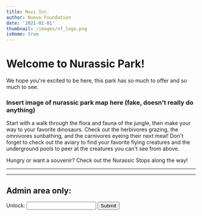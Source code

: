 ```yaml
---
title: Nuvi Inc.
author: Nuevo Foundation
date: '2021-01-01'
thumbnail: /images/nf_logo.png
isHome: true
---
```


# Welcome to Nurassic Park! 

We hope you're excited to be here, this park has so much to offer and so much to see.  

### Insert image of nurassic park map here (fake, doesn't really do anything)

Start with a walk through the flora and fauna of the jungle, then make your way to your favorite dinosaurs.  Check out the herbivores grazing, the omnivores sunbathing, and the carnivores eyeing their next meal! Don't forget to check out the aviary to find your favorite flying creatures and the underground pools to peer at the creatures you can't see from above.  

Hungry or want a souvenir? Check out the Nurassic Stops along the way! 

<hr>
<hr>

## Admin area only: 
<form name="startRoom" onsubmit="return validateEntryForm();">
  <label for="password">Unlock:</label>
  <input type="text" id="password" name="password"> 
  <input type="submit" name="submit">
</form>




